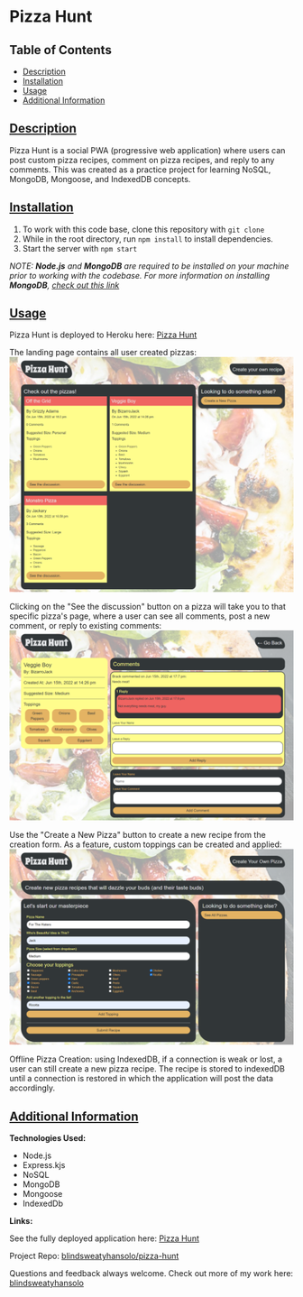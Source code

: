 # Pizza Hunt

## Table of Contents

* [Description](#description)
* [Installation](#installation)
* [Usage](#usage)
* [Additional Information](#additional-information)

## [Description](#table-of-contents)
Pizza Hunt is a social PWA (progressive web application) where users can post custom pizza recipes, comment on pizza recipes, and reply to any comments. This was created as a practice project for learning NoSQL, MongoDB, Mongoose, and IndexedDB concepts.

## [Installation](#table-of-contents)
1. To work with this code base, clone this repository with `git clone`
2. While in the root directory, run `npm install` to install dependencies.
3. Start the server with `npm start`

*NOTE: **Node.js** and **MongoDB** are required to be installed on your machine prior to working with the codebase. For more information on installing **MongoDB**, [check out this link](https://www.mongodb.com/docs/manual/installation/)*

## [Usage](#table-of-contents)
Pizza Hunt is deployed to Heroku here: [Pizza Hunt]()

The landing page contains all user created pizzas:<br>
![Screenshot of landing page](./public/assets/images/pizzahuntMAIN.png)

Clicking on the "See the discussion" button on a pizza will take you to that specific pizza's page, where a user can see all comments, post a new comment, or reply to existing comments:<br>
![Screenshot of pizza page](./public/assets/images/pizzahuntSINGLE.png)

Use the "Create a New Pizza" button to create a new recipe from the creation form. As a feature, custom toppings can be created and applied:<br>
![Screenshot of create pizza form](./public/assets/images/pizzahuntCREATE.png)

Offline Pizza Creation: using IndexedDB, if a connection is weak or lost, a user can still create a new pizza recipe. The recipe is stored to indexedDB until a connection is restored in which the application will post the data accordingly.

## [Additional Information](#table-of-contents)
**Technologies Used:**
* Node.js
* Express.kjs
* NoSQL
* MongoDB
* Mongoose
* IndexedDb

**Links:**

See the fully deployed application here: [Pizza Hunt]()

Project Repo: [blindsweatyhansolo/pizza-hunt](https://github.com/blindsweatyhansolo/pizza-hunt)

Questions and feedback always welcome. Check out more of my work here:
<br>[blindsweatyhansolo](https://github.com/blindsweatyhansolo)